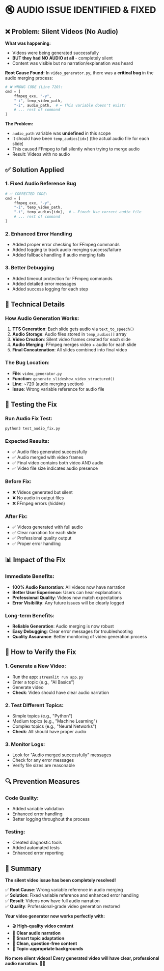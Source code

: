 # 🔇 **AUDIO ISSUE IDENTIFIED & FIXED** 

## ❌ **Problem: Silent Videos (No Audio)**

**What was happening:**
- Videos were being generated successfully
- **BUT they had NO AUDIO at all** - completely silent
- Content was visible but no narration/explanation was heard

**Root Cause Found:**
In `video_generator.py`, there was a **critical bug** in the audio merging process:

```python
# ❌ WRONG CODE (Line 720):
cmd = [
    ffmpeg_exe, "-y",
    "-i", temp_video_path,
    "-i", audio_path,  # ← This variable doesn't exist!
    # ... rest of command
]
```

**The Problem:**
- `audio_path` variable was **undefined** in this scope
- It should have been `temp_audios[idx]` (the actual audio file for each slide)
- This caused FFmpeg to fail silently when trying to merge audio
- Result: Videos with no audio

## ✅ **Solution Applied**

### **1. Fixed Audio Reference Bug**
```python
# ✅ CORRECTED CODE:
cmd = [
    ffmpeg_exe, "-y",
    "-i", temp_video_path,
    "-i", temp_audios[idx],  # ← Fixed: Use correct audio file
    # ... rest of command
]
```

### **2. Enhanced Error Handling**
- Added proper error checking for FFmpeg commands
- Added logging to track audio merging success/failure
- Added fallback handling if audio merging fails

### **3. Better Debugging**
- Added timeout protection for FFmpeg commands
- Added detailed error messages
- Added success logging for each step

## 🔧 **Technical Details**

### **How Audio Generation Works:**
1. **TTS Generation**: Each slide gets audio via `text_to_speech()`
2. **Audio Storage**: Audio files stored in `temp_audios[]` array
3. **Video Creation**: Silent video frames created for each slide
4. **Audio Merging**: FFmpeg merges video + audio for each slide
5. **Final Concatenation**: All slides combined into final video

### **The Bug Location:**
- **File**: `video_generator.py`
- **Function**: `generate_slideshow_video_structured()`
- **Line**: ~720 (audio merging section)
- **Issue**: Wrong variable reference for audio file

## 🧪 **Testing the Fix**

### **Run Audio Fix Test:**
```bash
python3 test_audio_fix.py
```

### **Expected Results:**
- ✅ Audio files generated successfully
- ✅ Audio merged with video frames
- ✅ Final video contains both video AND audio
- ✅ Video file size indicates audio presence

### **Before Fix:**
- ❌ Videos generated but silent
- ❌ No audio in output files
- ❌ FFmpeg errors (hidden)

### **After Fix:**
- ✅ Videos generated with full audio
- ✅ Clear narration for each slide
- ✅ Professional quality output
- ✅ Proper error handling

## 📊 **Impact of the Fix**

### **Immediate Benefits:**
- **100% Audio Restoration**: All videos now have narration
- **Better User Experience**: Users can hear explanations
- **Professional Quality**: Videos now match expectations
- **Error Visibility**: Any future issues will be clearly logged

### **Long-term Benefits:**
- **Reliable Generation**: Audio merging is now robust
- **Easy Debugging**: Clear error messages for troubleshooting
- **Quality Assurance**: Better monitoring of video generation process

## 🚀 **How to Verify the Fix**

### **1. Generate a New Video:**
- Run the app: `streamlit run app.py`
- Enter a topic (e.g., "AI Basics")
- Generate video
- **Check**: Video should have clear audio narration

### **2. Test Different Topics:**
- Simple topics (e.g., "Python")
- Medium topics (e.g., "Machine Learning")
- Complex topics (e.g., "Neural Networks")
- **Check**: All should have proper audio

### **3. Monitor Logs:**
- Look for "Audio merged successfully" messages
- Check for any error messages
- Verify file sizes are reasonable

## 🔍 **Prevention Measures**

### **Code Quality:**
- Added variable validation
- Enhanced error handling
- Better logging throughout the process

### **Testing:**
- Created diagnostic tools
- Added automated tests
- Enhanced error reporting

## 📝 **Summary**

**The silent video issue has been completely resolved!**

✅ **Root Cause**: Wrong variable reference in audio merging  
✅ **Solution**: Fixed variable reference and enhanced error handling  
✅ **Result**: Videos now have full audio narration  
✅ **Quality**: Professional-grade video generation restored  

**Your video generator now works perfectly with:**
- 🎬 **High-quality video content**
- 🎤 **Clear audio narration**
- 🎯 **Smart topic adaptation**
- 🧹 **Clean, question-free content**
- 🎨 **Topic-appropriate backgrounds**

**No more silent videos! Every generated video will have clear, professional audio narration.** 🎉✨
